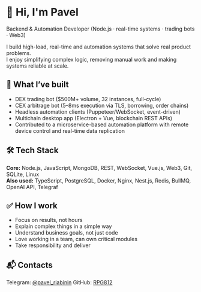 # 👋 Hi, I'm Pavel

Backend & Automation Developer (Node.js · real-time systems · trading bots · Web3)

I build high-load, real-time and automation systems that solve real product problems.  
I enjoy simplifying complex logic, removing manual work and making systems reliable at scale.

## 🚀 What I’ve built
- DEX trading bot ($500M+ volume, 32 instances, full-cycle)
- CEX arbitrage bot (5–8ms execution via TLS, borrowing, order chains)
- Headless automation clients (Puppeteer/WebSocket, event-driven)
- Multichain desktop app (Electron + Vue, blockchain REST APIs)
- Contributed to a microservice-based automation platform with remote device control and real-time data replication

## 🛠 Tech Stack
**Core:** Node.js, JavaScript, MongoDB, REST, WebSocket, Vue.js, Web3, Git, SQLite, Linux  
**Also used:** TypeScript, PostgreSQL, Docker, Nginx, Nest.js, Redis, BullMQ, OpenAI API, Telegraf

## ✅ How I work
- Focus on results, not hours
- Explain complex things in a simple way
- Understand business goals, not just code
- Love working in a team, can own critical modules
- Take responsibility and deliver

## 📬 Contacts
Telegram: [@pavel_riabinin](https://t.me/pavel_riabinin)
GitHub: [RPG812](https://github.com/RPG812)
